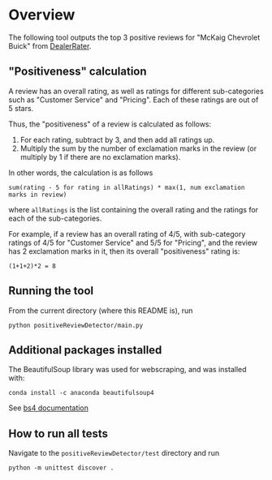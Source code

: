 # Overview
The following tool outputs the top 3 positive reviews for "McKaig Chevrolet Buick" from [DealerRater](https://www.DealerRater.com). 

## "Positiveness" calculation
A review has an overall rating, as well as ratings for different sub-categories such as "Customer Service" and "Pricing". Each of these ratings are out of 5 stars.

Thus, the "positiveness" of a review is calculated as follows:
1. For each rating, subtract by 3, and then add all ratings up.
2. Multiply the sum by the number of exclamation marks in the review (or multiply by 1 if there are no exclamation marks).

In other words, the calculation is as follows
```
sum(rating - 5 for rating in allRatings) * max(1, num exclamation marks in review)
```
where `allRatings` is the list containing the overall rating and the ratings for each of the sub-categories.

For example, if a review has an overall rating of 4/5, with sub-category ratings of 4/5 for "Customer Service" and 5/5 for "Pricing", and the review has 2 exclamation marks in it, then its overall "positiveness" rating is:
```
(1+1+2)*2 = 8
```

## Running the tool
From the current directory (where this README is), run
```
python positiveReviewDetector/main.py 
```

## Additional packages installed
The BeautifulSoup library was used for webscraping, and was installed with:
```
conda install -c anaconda beautifulsoup4
```
See [bs4 documentation](https://www.crummy.com/software/BeautifulSoup/bs4/doc/)

## How to run all tests
Navigate to the `positiveReviewDetector/test` directory and run
```
python -m unittest discover .
```